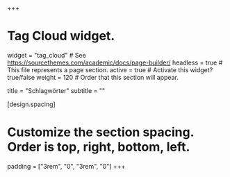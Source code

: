 +++
# Tag Cloud widget.
widget = "tag_cloud"  # See https://sourcethemes.com/academic/docs/page-builder/
headless = true  # This file represents a page section.
active = true  # Activate this widget? true/false
weight = 120  # Order that this section will appear.

title = "Schlagwörter"
subtitle = ""

[design.spacing]
  # Customize the section spacing. Order is top, right, bottom, left.
  padding = ["3rem", "0", "3rem", "0"]
+++
